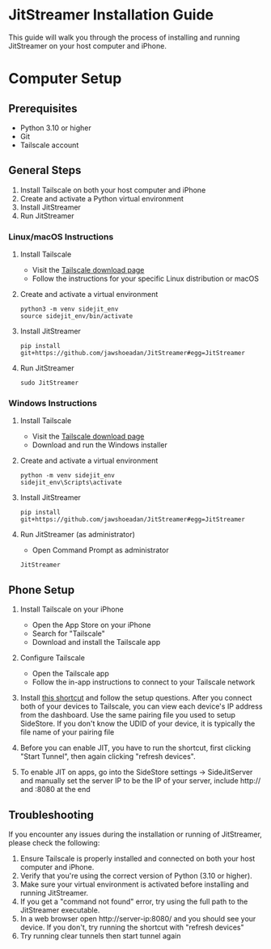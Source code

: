 # JitStreamer Installation Guide

This guide will walk you through the process of installing and running JitStreamer on your host computer and iPhone.

# Computer Setup

## Prerequisites

-   Python 3.10 or higher
-   Git
-   Tailscale account

## General Steps

1. Install Tailscale on both your host computer and iPhone
2. Create and activate a Python virtual environment
3. Install JitStreamer
4. Run JitStreamer

### Linux/macOS Instructions

1. Install Tailscale

    - Visit the [Tailscale download page](https://tailscale.com/download)
    - Follow the instructions for your specific Linux distribution or macOS

2. Create and activate a virtual environment

    ```
    python3 -m venv sidejit_env
    source sidejit_env/bin/activate
    ```

3. Install JitStreamer

    ```
    pip install git+https://github.com/jawshoeadan/JitStreamer#egg=JitStreamer
    ```

4. Run JitStreamer
    ```
    sudo JitStreamer
    ```

### Windows Instructions

1. Install Tailscale

    - Visit the [Tailscale download page](https://tailscale.com/download)
    - Download and run the Windows installer

2. Create and activate a virtual environment

    ```
    python -m venv sidejit_env
    sidejit_env\Scripts\activate
    ```

3. Install JitStreamer

    ```
    pip install git+https://github.com/jawshoeadan/JitStreamer#egg=JitStreamer
    ```

4. Run JitStreamer (as administrator)
    - Open Command Prompt as administrator
    ```
    JitStreamer
    ```

## Phone Setup

1. Install Tailscale on your iPhone

    - Open the App Store on your iPhone
    - Search for "Tailscale"
    - Download and install the Tailscale app

2. Configure Tailscale
    - Open the Tailscale app
    - Follow the in-app instructions to connect to your Tailscale network

3. Install [this shortcut](https://www.icloud.com/shortcuts/ed312725980f4bbfab7e6fe939a470df) and follow the setup questions. After you connect both of your devices to Tailscale, you can view each device's IP address from the dashboard. Use the same pairing file you used to setup SideStore. If you don't know the UDID of your device, it is typically the file name of your pairing file
4. Before you can enable JIT, you have to run the shortcut, first clicking "Start Tunnel", then again clicking "refresh devices".
5. To enable JIT on apps, go into the SideStore settings -> SideJitServer and manually set the server IP to be the IP of your server, include http:// and :8080 at the end

## Troubleshooting

If you encounter any issues during the installation or running of JitStreamer, please check the following:

1. Ensure Tailscale is properly installed and connected on both your host computer and iPhone.
2. Verify that you're using the correct version of Python (3.10 or higher).
3. Make sure your virtual environment is activated before installing and running JitStreamer.
4. If you get a "command not found" error, try using the full path to the JitStreamer executable.
5. In a web browser open http://server-ip:8080/ and you should see your device. If you don't, try running the shortcut with "refresh devices"
6. Try running clear tunnels then start tunnel again

